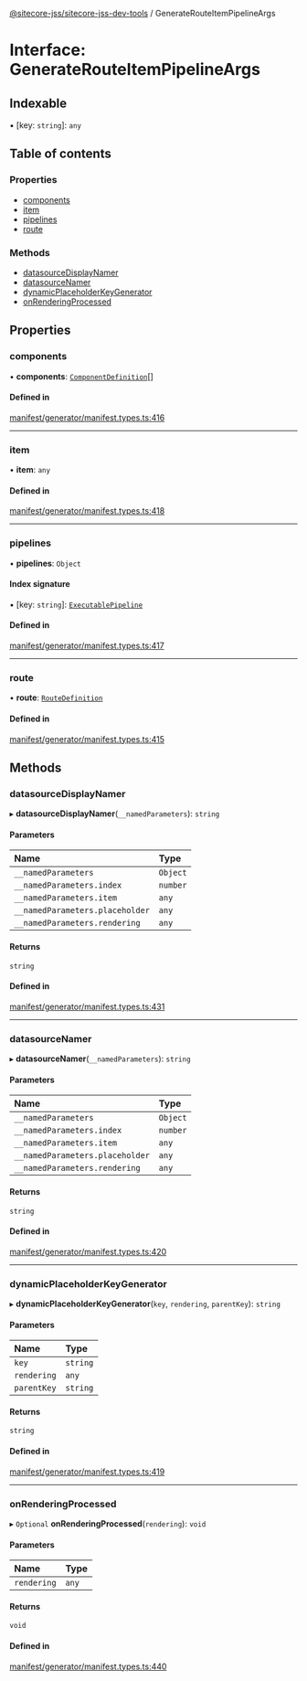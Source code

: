 [@sitecore-jss/sitecore-jss-dev-tools](../README.md) / GenerateRouteItemPipelineArgs

# Interface: GenerateRouteItemPipelineArgs

## Indexable

▪ [key: `string`]: `any`

## Table of contents

### Properties

- [components](GenerateRouteItemPipelineArgs.md#components)
- [item](GenerateRouteItemPipelineArgs.md#item)
- [pipelines](GenerateRouteItemPipelineArgs.md#pipelines)
- [route](GenerateRouteItemPipelineArgs.md#route)

### Methods

- [datasourceDisplayNamer](GenerateRouteItemPipelineArgs.md#datasourcedisplaynamer)
- [datasourceNamer](GenerateRouteItemPipelineArgs.md#datasourcenamer)
- [dynamicPlaceholderKeyGenerator](GenerateRouteItemPipelineArgs.md#dynamicplaceholderkeygenerator)
- [onRenderingProcessed](GenerateRouteItemPipelineArgs.md#onrenderingprocessed)

## Properties

### components

• **components**: [`ComponentDefinition`](ComponentDefinition.md)[]

#### Defined in

[manifest/generator/manifest.types.ts:416](https://github.com/Sitecore/jss/blob/fe629f32/packages/sitecore-jss-dev-tools/src/manifest/generator/manifest.types.ts#L416)

___

### item

• **item**: `any`

#### Defined in

[manifest/generator/manifest.types.ts:418](https://github.com/Sitecore/jss/blob/fe629f32/packages/sitecore-jss-dev-tools/src/manifest/generator/manifest.types.ts#L418)

___

### pipelines

• **pipelines**: `Object`

#### Index signature

▪ [key: `string`]: [`ExecutablePipeline`](ExecutablePipeline.md)

#### Defined in

[manifest/generator/manifest.types.ts:417](https://github.com/Sitecore/jss/blob/fe629f32/packages/sitecore-jss-dev-tools/src/manifest/generator/manifest.types.ts#L417)

___

### route

• **route**: [`RouteDefinition`](RouteDefinition.md)

#### Defined in

[manifest/generator/manifest.types.ts:415](https://github.com/Sitecore/jss/blob/fe629f32/packages/sitecore-jss-dev-tools/src/manifest/generator/manifest.types.ts#L415)

## Methods

### datasourceDisplayNamer

▸ **datasourceDisplayNamer**(`__namedParameters`): `string`

#### Parameters

| Name | Type |
| :------ | :------ |
| `__namedParameters` | `Object` |
| `__namedParameters.index` | `number` |
| `__namedParameters.item` | `any` |
| `__namedParameters.placeholder` | `any` |
| `__namedParameters.rendering` | `any` |

#### Returns

`string`

#### Defined in

[manifest/generator/manifest.types.ts:431](https://github.com/Sitecore/jss/blob/fe629f32/packages/sitecore-jss-dev-tools/src/manifest/generator/manifest.types.ts#L431)

___

### datasourceNamer

▸ **datasourceNamer**(`__namedParameters`): `string`

#### Parameters

| Name | Type |
| :------ | :------ |
| `__namedParameters` | `Object` |
| `__namedParameters.index` | `number` |
| `__namedParameters.item` | `any` |
| `__namedParameters.placeholder` | `any` |
| `__namedParameters.rendering` | `any` |

#### Returns

`string`

#### Defined in

[manifest/generator/manifest.types.ts:420](https://github.com/Sitecore/jss/blob/fe629f32/packages/sitecore-jss-dev-tools/src/manifest/generator/manifest.types.ts#L420)

___

### dynamicPlaceholderKeyGenerator

▸ **dynamicPlaceholderKeyGenerator**(`key`, `rendering`, `parentKey`): `string`

#### Parameters

| Name | Type |
| :------ | :------ |
| `key` | `string` |
| `rendering` | `any` |
| `parentKey` | `string` |

#### Returns

`string`

#### Defined in

[manifest/generator/manifest.types.ts:419](https://github.com/Sitecore/jss/blob/fe629f32/packages/sitecore-jss-dev-tools/src/manifest/generator/manifest.types.ts#L419)

___

### onRenderingProcessed

▸ `Optional` **onRenderingProcessed**(`rendering`): `void`

#### Parameters

| Name | Type |
| :------ | :------ |
| `rendering` | `any` |

#### Returns

`void`

#### Defined in

[manifest/generator/manifest.types.ts:440](https://github.com/Sitecore/jss/blob/fe629f32/packages/sitecore-jss-dev-tools/src/manifest/generator/manifest.types.ts#L440)
